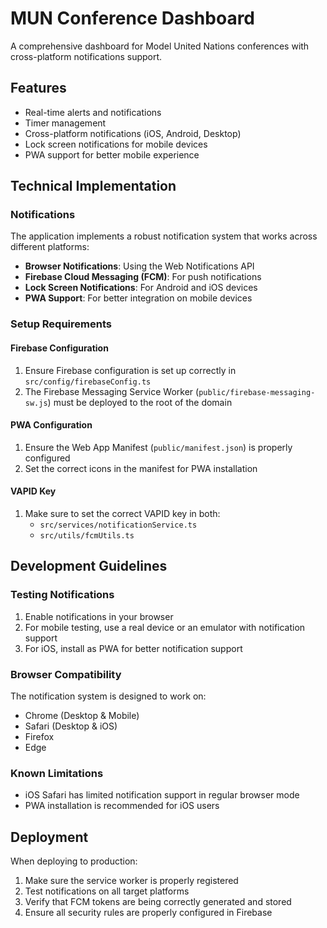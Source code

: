 
# MUN Conference Dashboard

A comprehensive dashboard for Model United Nations conferences with cross-platform notifications support.

## Features

- Real-time alerts and notifications
- Timer management
- Cross-platform notifications (iOS, Android, Desktop)
- Lock screen notifications for mobile devices
- PWA support for better mobile experience

## Technical Implementation

### Notifications

The application implements a robust notification system that works across different platforms:

- **Browser Notifications**: Using the Web Notifications API
- **Firebase Cloud Messaging (FCM)**: For push notifications
- **Lock Screen Notifications**: For Android and iOS devices
- **PWA Support**: For better integration on mobile devices

### Setup Requirements

#### Firebase Configuration

1. Ensure Firebase configuration is set up correctly in `src/config/firebaseConfig.ts`
2. The Firebase Messaging Service Worker (`public/firebase-messaging-sw.js`) must be deployed to the root of the domain

#### PWA Configuration

1. Ensure the Web App Manifest (`public/manifest.json`) is properly configured
2. Set the correct icons in the manifest for PWA installation

#### VAPID Key

1. Make sure to set the correct VAPID key in both:
   - `src/services/notificationService.ts`
   - `src/utils/fcmUtils.ts`

## Development Guidelines

### Testing Notifications

1. Enable notifications in your browser
2. For mobile testing, use a real device or an emulator with notification support
3. For iOS, install as PWA for better notification support

### Browser Compatibility

The notification system is designed to work on:
- Chrome (Desktop & Mobile)
- Safari (Desktop & iOS)
- Firefox
- Edge

### Known Limitations

- iOS Safari has limited notification support in regular browser mode
- PWA installation is recommended for iOS users

## Deployment

When deploying to production:

1. Make sure the service worker is properly registered
2. Test notifications on all target platforms
3. Verify that FCM tokens are being correctly generated and stored
4. Ensure all security rules are properly configured in Firebase

